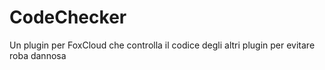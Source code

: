 # CodeChecker
Un plugin per FoxCloud che controlla il codice degli altri plugin per evitare roba dannosa
